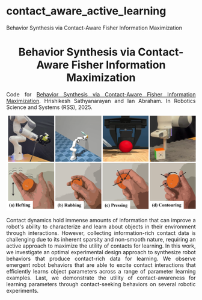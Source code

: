 # contact_aware_active_learning
Behavior Synthesis via Contact-Aware Fisher Information Maximization

<h1 align="center">
    Behavior Synthesis via Contact-Aware Fisher Information Maximization
</h1>

<p align="justify">
Code for <a href="">Behavior Synthesis via Contact-Aware Fisher Information Maximization</a>. Hrishikesh Sathyanarayan and Ian Abraham. In Robotics Science and Systems (RSS), 2025.
</p>

<p align="center">
    <img src="./figures/abstract/[ABS-FIG]-final_fig_stacked.png" alt="drawing" width="800"/>
</p>

<p align="justify">
    Contact dynamics hold immense amounts of information that can improve a robot's ability to characterize and learn about objects in their environment through interactions.
    However, collecting information-rich contact data is challenging due to its inherent sparsity and non-smooth nature, requiring an active approach to maximize the utility of contacts for learning.
    In this work, we investigate an optimal experimental design approach to synthesize robot behaviors that produce contact-rich data for learning. 
    We observe emergent robot behaviors that are able to excite contact interactions that efficiently learns object parameters across a range of parameter learning examples. 
    Last, we demonstrate the utility of contact-awareness for learning parameters through contact-seeking behaviors on several robotic experiments.
</p>
